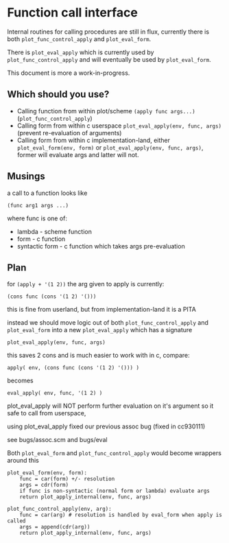 Function call interface
=======================

Internal routines for calling procedures are still in flux, currently there is both `plot_func_control_apply` and `plot_eval_form`.

There is `plot_eval_apply` which is currently used by `plot_func_control_apply` and will eventually be used by `plot_eval_form`.

This document is more a work-in-progress.

Which should you use?
---------------------

* Calling function from within plot/scheme `(apply func args...)` (`plot_func_control_apply`)
* Calling form from within c userspace `plot_eval_apply(env, func, args)` (prevent re-evaluation of arguments)
* Calling form from within c implementation-land, either `plot_eval_form(env, form)` or `plot_eval_apply(env, func, args)`, former will evaluate args and latter will not.

Musings
-------------

a call to a function looks like

    (func arg1 args ...)

where func is one of:

* lambda - scheme function
* form - c function
* syntactic form - c function which takes args pre-evaluation

Plan
------
for `(apply + '(1 2))` the arg given to apply is currently:

    (cons func (cons '(1 2) '()))

this is fine from userland, but from implementation-land it is a PITA


instead we should move logic out of both `plot_func_control_apply` and `plot_eval_form` into a new `plot_eval_apply` which has a signature

    plot_eval_apply(env, func, args)

this saves 2 cons and is much easier to work with in c, compare:

    apply( env, (cons func (cons '(1 2) '())) )

becomes

    eval_apply( env, func, '(1 2) )


plot_eval_apply will NOT perform further evaluation on it's argument so it safe to call from userspace,

using plot_eval_apply fixed our previous assoc bug (fixed in cc930111)

see bugs/assoc.scm and bugs/eval


Both `plot_eval_form` and `plot_func_control_apply` would become wrappers around this

    plot_eval_form(env, form):
        func = car(form) +/- resolution
        args = cdr(form)
        if func is non-syntactic (normal form or lambda) evaluate args
        return plot_apply_internal(env, func, args)

    plot_func_control_apply(env, arg):
        func = car(arg) # resolution is handled by eval_form when apply is called
        args = append(cdr(arg))
        return plot_apply_internal(env, func, args)


